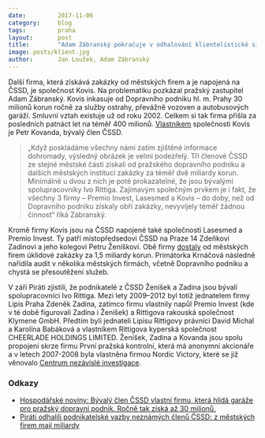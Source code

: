 ```yaml
---
date:         2017-11-06
category:     blog
tags:         praha
layout:       post
title:        "Adam Zábranský pokračuje v odhalování klientelistické sítě ČSSD"
image: posts/klient.jpg
author:       Jan Loužek, Adam Zábranský
---
```


Další firma, která získává zakázky od městských firem a je napojená na ČSSD, je společnost Kovis. Na problematiku pozkázal pražský zastupitel Adam Zábranský. Kovis inkasuje od Dopravního podniku hl. m. Prahy 30 milionů korun ročně za služby ostrahy, převážně vozoven a autobusových garáží. Smluvní vztah existuje už od roku 2002. Celkem si tak firma přišla za posledních patnáct let na téměř 400 milionů. [Vlastníkem](https://or.justice.cz/ias/ui/rejstrik-firma.vysledky?subjektId=341087&typ=PLATNY) společnosti Kovis je Petr Kovanda, bývalý člen ČSSD. 

> „Když poskládáme všechny námi zatím zjištěné informace dohromady, výsledný obrázek je velmi podezřelý. Tři členové ČSSD ze stejné městské části získali od pražského dopravního podniku a dalších městských institucí zakázky za téměř dvě miliardy korun. Minimálně u dvou z nich je poté prokazatelné, že jsou bývalými spolupracovníky Ivo Rittiga. Zajímavým společným prvkem je i fakt, že všechny 3 firmy – Premio Invest, Lasesmed a Kovis – do doby, než od Dopravního podniku získaly obří zakázky, nevyvíjely téměř žádnou činnost“ říká Zábranský.

Kromě firmy Kovis jsou na ČSSD napojené také společnosti Lasesmed a Premio Invest. Ty patří místopředsedovi ČSSD na Praze 14 Zdeňkovi Zadinovi a jeho kolegovi Petru Ženíškovi. Obě firmy [dostaly](https://www.pirati.cz/tiskove-zpravy/kontrakty-cssd.html) od městských firem úklidové zakázky za 1,5 miliardy korun. Primátorka Krnáčová následně nařídila audit v několika městských firmách, včetně Dopravního podniku a chystá se přesoutěžení služeb. 

V září Piráti zjistili, že podnikatelé z ČSSD Ženíšek a Zadina jsou bývalí spolupracovníci Ivo Rittiga. Mezi lety 2009–2012 byl totiž jednatelem firmy Lipis Praha Zdeněk Zadina, zatímco firmu vlastnily napůl Premio Invest (kde v té době figurovali Zadina i Ženíšek) a Rittigova rakouská společnost Klymene GmbH. Předtím byli jednateli Lipisu Rittigovy právníci David Michal a Karolína Babáková a vlastníkem Rittigova kyperská společnost CHEERLADE HOLDINGS LIMITED. Ženíšek, Zadina a Kovanda jsou spolu propojeni skrze firmu První pražská kontrolní, která má anonymní akcionáře a v letech 2007-2008 byla vlastněna firmou Nordic Victory, které se již věnovalo [Centrum nezávislé investigace](http://www.cninp.cz/?p=1807).


### Odkazy

* [Hospodářské noviny: Bývalý člen ČSSD vlastní firmu, která hlídá garáže pro pražský dopravní podnik. Ročně tak získá až 30 milionů.](https://domaci.ihned.cz/c1-65935290-byvaly-clen-cssd-vlastni-firmu-ktera-hlida-garaze-pro-prazsky-dopravni-podnik-rocne-tak-vydela-az-30-milionu)
* [Piráti odhalili podnikatelské vazby neznámých členů ČSSD: z městských firem mají miliardy](https://www.pirati.cz/tiskove-zpravy/kontrakty-cssd.html)
